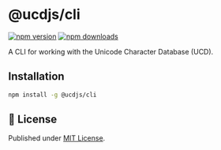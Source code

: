 # @ucdjs/cli

[![npm version][npm-version-src]][npm-version-href]
[![npm downloads][npm-downloads-src]][npm-downloads-href]

A CLI for working with the Unicode Character Database (UCD).

## Installation

```bash
npm install -g @ucdjs/cli
```

## 📄 License

Published under [MIT License](./LICENSE).

[npm-version-src]: https://img.shields.io/npm/v/@ucdjs/cli?style=flat&colorA=18181B&colorB=4169E1
[npm-version-href]: https://npmjs.com/package/@ucdjs/cli
[npm-downloads-src]: https://img.shields.io/npm/dm/@ucdjs/cli?style=flat&colorA=18181B&colorB=4169E1
[npm-downloads-href]: https://npmjs.com/package/@ucdjs/cli
